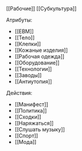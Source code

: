 [[Рабочие]]
[[Субкультура]]

Атрибуты:
- [[EBM]]
- [[Тело]]
- [[Клепки]]
- [[Кожаные изделия]]
- [[Рабочая одежда]]
- [[Оборудование]]
- [[Технологии]]
- [[Заводы]]
- [[Антиутопия]]

Действия:
- [[Манифест]]
- [[Политика]]
- [[Сходки]]
- [[Наряжаться]]
- [[Слушать музыку]]
- [[Спорт]]
- [[Мода]]
